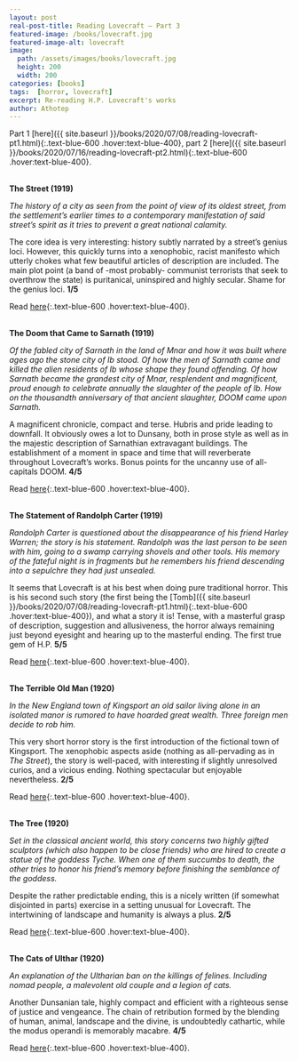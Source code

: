 ```yaml
---
layout: post
real-post-title: Reading Lovecraft – Part 3
featured-image: /books/lovecraft.jpg
featured-image-alt: lovecraft
image:
  path: /assets/images/books/lovecraft.jpg
  height: 200
  width: 200
categories: [books]
tags:  [horror, lovecraft]
excerpt: Re-reading H.P. Lovecraft's works
author: Athotep
---
```


Part 1 [here]({{ site.baseurl }}/books/2020/07/08/reading-lovecraft-pt1.html){:.text-blue-600 .hover:text-blue-400}, part 2 [here]({{ site.baseurl }}/books/2020/07/16/reading-lovecraft-pt2.html){:.text-blue-600 .hover:text-blue-400}.  
<br>

**The Street (1919)**

*The history of a city as seen from the point of view of its oldest street, from the settlement’s earlier times to a contemporary manifestation of said street’s spirit as it tries to prevent a great national calamity.*

The core idea is very interesting: history subtly narrated by a street’s genius loci. However, this quickly turns into a xenophobic, racist manifesto which utterly chokes what few beautiful articles of description are included. The main plot point (a band of -most probably- communist terrorists that seek to overthrow the state) is puritanical, uninspired and highly secular. Shame for the genius loci. **1/5**

Read [here](https://hplovecraft.com/writings/texts/fiction/s.aspx){:.text-blue-600 .hover:text-blue-400}.  
<br>

**The Doom that Came to Sarnath (1919)**

*Of the fabled city of Sarnath in the land of Mnar and how it was built where ages ago the stone city of Ib stood. Of how the men of Sarnath came and killed the alien residents of Ib whose shape they found offending. Of how Sarnath became the grandest city of Mnar, resplendent and magnificent, proud enough to celebrate annually the slaughter of the people of Ib. How on the thousandth anniversary of that ancient slaughter, DOOM came upon Sarnath.*

A magnificent chronicle, compact and terse. Hubris and pride leading to downfall. It obviously owes a lot to Dunsany, both in prose style as well as in the majestic description of Sarnathian extravagant buildings. The establishment of a moment in space and time that will reverberate throughout Lovecraft’s works. Bonus points for the uncanny use of all-capitals DOOM. **4/5**

Read [here](https://www.hplovecraft.com/writings/texts/fiction/ds.aspx){:.text-blue-600 .hover:text-blue-400}.  
<br>

**The Statement of Randolph Carter (1919)**

*Randolph Carter is questioned about the disappearance of his friend Harley Warren; the story is his statement. Randolph was the last person to be seen with him, going to a swamp carrying shovels and other tools. His memory of the fateful night is in fragments but he remembers his friend descending into a sepulchre they had just unsealed.*

It seems that Lovecraft is at his best when doing pure traditional horror. This is his second such story (the first being the [Tomb]({{ site.baseurl }}/books/2020/07/08/reading-lovecraft-pt1.html){:.text-blue-600 .hover:text-blue-400}), and what a story it is! Tense, with a masterful grasp of description, suggestion and allusiveness, the horror always remaining just beyond eyesight and hearing up to the masterful ending. The first true gem of H.P. **5/5**

Read [here](https://www.hplovecraft.com/writings/texts/fiction/src.aspx){:.text-blue-600 .hover:text-blue-400}.  
<br>

**The Terrible Old Man (1920)**

*In the New England town of Kingsport an old sailor living alone in an isolated manor is rumored to have hoarded great wealth. Three foreign men decide to rob him.*

This very short horror story is the first introduction of the fictional town of Kingsport. The xenophobic aspects aside (nothing as all-pervading as in *The Street*), the story is well-paced, with interesting if slightly unresolved curios, and a vicious ending. Nothing spectacular but enjoyable nevertheless. **2/5**

Read [here](https://www.hplovecraft.com/writings/texts/fiction/tom.aspx){:.text-blue-600 .hover:text-blue-400}.  
<br>

**The Tree (1920)**

*Set in the classical ancient world, this story concerns two highly gifted sculptors (which also happen to be close friends) who are hired to create a statue of the goddess Tyche. When one of them succumbs to death, the other tries to honor his friend’s memory before finishing the semblance of the goddess.*

Despite the rather predictable ending, this is a nicely written (if somewhat disjointed in parts) exercise in a setting unusual for Lovecraft. The intertwining of landscape and humanity is always a plus. **2/5**

Read [here](https://www.hplovecraft.com/writings/texts/fiction/tr.aspx){:.text-blue-600 .hover:text-blue-400}.  
<br>

**The Cats of Ulthar (1920)**

*An explanation of the Ultharian ban on the killings of felines. Including nomad people, a malevolent old couple and a legion of cats.*

Another Dunsanian tale, highly compact and efficient with a righteous sense of justice and vengeance. The chain of retribution formed by the blending of human, animal, landscape and the divine, is undoubtedly cathartic, while the modus operandi is memorably macabre. **4/5**

Read [here](https://www.hplovecraft.com/writings/texts/fiction/cu.aspx){:.text-blue-600 .hover:text-blue-400}.  
<br>

